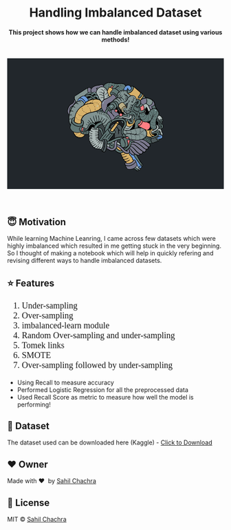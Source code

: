 <h1 align="center">Handling Imbalanced Dataset</h1>

<div align= "center">
  <h4>This project shows how we can handle imbalanced dataset using various methods!</h4><br>

  <img src="https://github.com/SahilChachra/Handling-Imbalanced-Dataset/blob/master/sampleImage/neurotech.gif">

</div>

&nbsp;&nbsp;&nbsp;&nbsp;&nbsp;&nbsp;&nbsp;&nbsp;&nbsp;&nbsp;&nbsp;&nbsp;&nbsp;&nbsp;&nbsp;&nbsp;&nbsp;&nbsp;&nbsp;&nbsp;&nbsp;&nbsp;&nbsp;&nbsp;&nbsp;&nbsp;&nbsp;&nbsp;&nbsp;&nbsp;

## :innocent: Motivation
While learning Machine Leanring, I came across few datasets which were highly imbalanced which resulted in me getting stuck in the very beginning. So I thought of making a notebook which will help in quickly refering and revising different ways to handle imbalanced datasets.

## :star: Features
<ol style="font-family: cursive; font-size: 20px;">
    <li>Under-sampling</li>
    <li>Over-sampling</li>
    <li>imbalanced-learn module</li>
    <li>Random Over-sampling and under-sampling</li>
    <li>Tomek links</li>
    <li>SMOTE</li>
    <li>Over-sampling followed by under-sampling</li>
</ol>
<ul>
    <li>Using Recall to measure accuracy</li>
    <li>Performed Logistic Regression for all the preprocessed data</li>
    <li>Used Recall Score as metric to measure how well the model is performing!</li>
</ul>

## :file_folder: Dataset
The dataset used can be downloaded here (Kaggle) - [Click to Download](https://www.kaggle.com/mlg-ulb/creditcardfraud)

## :heart: Owner
Made with :heart:&nbsp;  by [Sahil Chachra](https://github.com/SahilChachra)

## :eyes: License
MIT © [Sahil Chachra](https://github.com/SahilChachra/Handling-Imbalanced-Dataset/blob/master/LICENSE)

